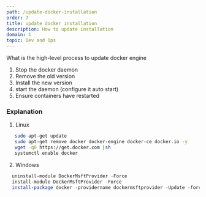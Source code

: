 ```yaml
---
path: /update-docker-installation
order: 7
title: update docker installation
description: How to update installation
domain: 1
topic: Dev and Ops
---
```


What is the high-level process to update docker engine

1. Stop the docker daemon
2. Remove the old version
3. Install the new version
4. start the daemon (configure it auto start)
5. Ensure containers have restarted

### Explanation

1. Linux

```bash
   sudo apt-get update
   sudo apt-get remove docker docker-engine docker-ce docker.io -y
   wget -q0 https://get.docker.com |sh
   systemctl enable docker
```

2. Windows

```powershell
  uninstall-module DockerMsftProvider -Force
  install-module DockerMsftProvider -Force
  install-package docker -providername dockermsftprovider -Update -force
```